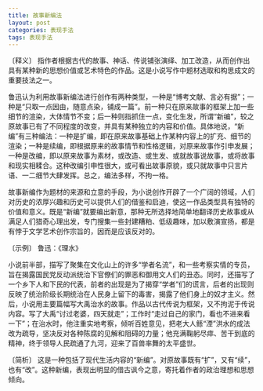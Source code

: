 ```yaml
---
title: 故事新编法
layout: post
categories: 表现手法
tags: 表现手法
---
```


〔释义〕 指作者根据古代的故事、神话、传说铺张演绎、加工改造，从而创作出具有某种新的思想价值或艺术特色的作品。这是小说写作中题材选取和构思成文的重要技法之一。

鲁迅认为利用故事新编法进行创作有两种类型，一种是“博考文献、言必有据”；一种是“只取一点因由，随意点染，铺成一篇”。前一种只在原来故事的框架上加一些细节的渲染，大体情节不变；后一种则指抓住一点，变化生发，所谓“新编”，较之原故事已有了不同程度的改变，并具有某种独立的内容和价值。具体地说，“新编”有三种编法：一种是扩编，即在原来故事基础上作某种内容上的扩充、细节的渲染；一种是续编，即根据原来的故事情节和性格逻辑，对原来故事作引申发展；一种是改编，即以原来故事为素材，或改造、或生发、或就故事说故事，或将故事和现实相糅合。这种改编引申性很大，或可看出故事原貌，或只就故事中只言片语、一二细节大肆发挥。总之，编法多样，不拘一格。

故事新编作为题材的来源和立意的手段，为小说创作开辟了一个广阔的领域，人们对历史的浓厚兴趣和历史可以提供人们的借鉴和启迪，使这一作品类型具有独特的价值和意义。既是“新编”就要编出新意，那种无所选择地简单地翻译历史故事或从满足人们猎奇心理出发，专门搜集一些封建糟粕、低级趣味，加以敷演宣扬，都是有悖于文学艺术创作宗旨的，因而是应该反对的。

〔示例〕 鲁迅：《理水》

小说前半部，描写了聚集在文化山上的许多“学者名流”，和一些考察实情的专员，旨在揭露国民党反动派统治下官僚们的罪恶和御用文人们的丑态。同时，还描写了一个乡下人和下民的代表，前者的出现是为了揭穿“学者”们的谎言，后者的出现则反映了统治阶级长期统治在人民身上留下的毒害，揭露了他们身上的奴才主义。然后，小说用主要篇幅写大禹治水的故事。作品以古代传说为框架，又不拘泥于传说内容。写了大禹“讨过老婆，四天就走”；工作时“走过自己的家门，看也不进来看一下”；在治水时，他注重实地考察，倾听百姓意见，把老大人鲧“湮”洪水的成法改为疏导，坚决反对各种陈腐的见解和阻碍的力量；他充满鞠躬尽瘁、苦干到底的精神，终于领导人民疏通了九河，迎来了百兽率舞的太平盛世。

〔简析〕 这是一种包括了现代生活内容的“新编”。对原故事既有“扩”，又有“续”，也有“改”。这种新编，表现出明显的借古讽今之意，寄托着作者的政治理想和思想倾向。 